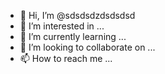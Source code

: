 - 👋 Hi, I’m @sdsdsdzdsdsdsd
- 👀 I’m interested in ...
- 🌱 I’m currently learning ...
- 💞️ I’m looking to collaborate on ...
- 📫 How to reach me ...

<!---
sdsdsdzdsdsdsd/sdsdsdzdsdsdsd is a ✨ special ✨ repository because its `README.md` (this file) appears on your GitHub profile.
You can click the Preview link to take a look at your changes.
--->

